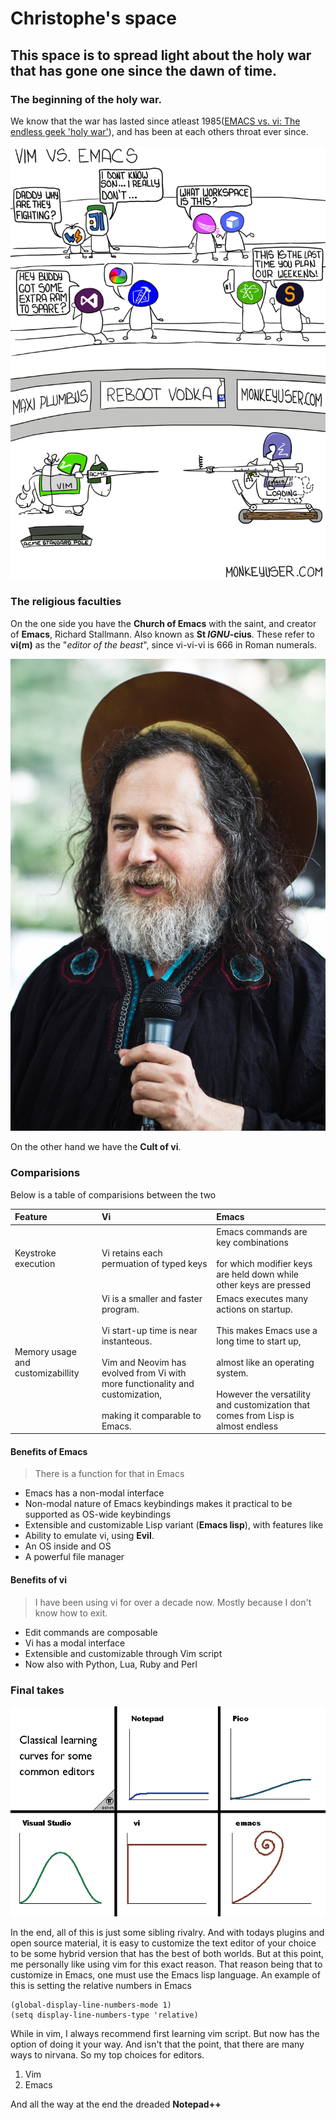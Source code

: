 # Christophe's space

## This space is to spread light about the holy war that has gone one since the dawn of time.

### The beginning of the holy war.

We know that the war has lasted since atleast 1985([EMACS vs. vi: The endless geek 'holy war'](https://web.archive.org/web/20161130184702/https://www.linux.com/news/emacs-vs-vi-endless-geek-holy-war)), 
and has been at each others throat ever since.


![Emacs](images/26-vim-vs-emacs.png)
### The religious faculties

On the one side you have the **Church of Emacs** with the saint, and creator of **Emacs**, Richard Stallmann. Also known as **St *IGNU*-cius**. These refer to **vi(m)** as the "*editor of the beast*", since vi-vi-vi is 666 in Roman numerals. 

![Richard Stallmann depicted as St](images/Richard_Stallman_-_Preliminares_2013.jpg)

On the other hand we have the **Cult of vi**.

### Comparisions

Below is a table of comparisions between the two

|Feature| Vi | Emacs |
|:-----| :--- | :----|
|Keystroke execution| Vi retains each permuation of typed keys | Emacs commands are key combinations <br><br>for which modifier keys are held down while other keys are pressed|
|Memory usage and customizabillity| Vi is a smaller and faster program. <br><br>Vi start-up time is near instanteous. <br><br>Vim and Neovim has evolved from Vi with more functionality and customization,<br><br> making it comparable to Emacs.|Emacs executes many actions on startup.<br><br> This makes Emacs use a long time to start up,<br><br> almost like an operating system.<br><br> However the versatility and customization that comes from Lisp is almost endless|

#### Benefits of Emacs

> There is a function for that in Emacs

* Emacs has a non-modal interface
* Non-modal nature of Emacs keybindings makes it practical to be supported as OS-wide keybindings
* Extensible and customizable Lisp variant (**Emacs lisp**), with features like
* Ability to emulate vi, using **Evil**.
* An OS inside and OS
* A powerful file manager

#### Benefits of vi 

> I have been using vi for over a decade now. Mostly because I don't know how to exit.

* Edit commands are composable
* Vi has a modal interface
* Extensible and customizable through Vim script
* Now also with Python, Lua, Ruby and Perl

### Final takes

![Learning curve](images/learning_curve.png)

In the end, all of this is just some sibling rivalry. 
And with todays plugins and open source material, it is easy to customize the text editor of your choice to be some hybrid version that has the best of both worlds. 
But at this point, me personally like using vim for this exact reason. 
That reason being that to customize in Emacs, one must use the Emacs lisp language. 
An example of this is setting the relative numbers in Emacs

```Lisp
(global-display-line-numbers-mode 1)
(setq display-line-numbers-type 'relative)
```

While in vim, I always recommend first learning vim script. But now has the option of doing it your way. 
And isn't that the point, that there are many ways to nirvana. 
So my top choices for editors.

1. Vim
2. Emacs

And all the way at the end the dreaded **Notepad++**
